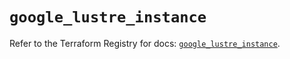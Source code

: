 # `google_lustre_instance`

Refer to the Terraform Registry for docs: [`google_lustre_instance`](https://registry.terraform.io/providers/hashicorp/google-beta/6.31.0/docs/resources/google_lustre_instance).
